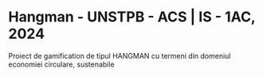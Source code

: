 # Hangman  - UNSTPB - ACS | IS - 1AC, 2024
 Proiect de gamification de tipul HANGMAN cu termeni din domeniul economiei circulare, sustenabile

 

